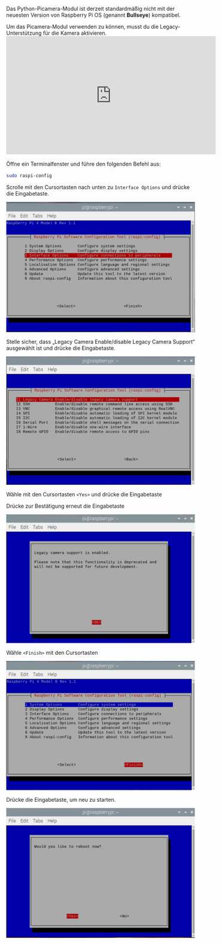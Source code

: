 Das Python-Picamera-Modul ist derzeit standardmäßig nicht mit der neuesten Version von Raspberry Pi OS (genannt **Bullseye**) kompatibel.

Um das Picamera-Modul verwenden zu können, musst du die Legacy-Unterstützung für die Kamera aktivieren. <iframe width="560" height="315" src="https://www.youtube.com/embed/E7KPSc_Xr24" title="YouTube-Videoplayer" frameborder="0" allow="accelerometer; autoplay; clipboard-write; encrypted-media; gyroscope; picture-in-picture" allowfullscreen mark="crwd-mark"></iframe>

Öffne ein Terminalfenster und führe den folgenden Befehl aus:

```bash
sudo raspi-config
```

Scrolle mit den Cursortasten nach unten zu `Interface Options` und drücke die Eingabetaste.

![interface options ausgewählt](images/interface-options.png)

Stelle sicher, dass „Legacy Camera Enable/disable Legacy Camera Support“ ausgewählt ist und drücke die Eingabetaste.

![Legacy-Kamera ausgewählt](images/enable-legacy.png)

Wähle mit den Cursortasten `<Yes>` und drücke die Eingabetaste

Drücke zur Bestätigung erneut die Eingabetaste

![Fenster mit markiertem "Ok" für die Unterstützung älterer Kameras](images/ok.png)

Wähle `<Finish>` mit den Cursortasten

!["Finish" markiert](images/finish.png)

Drücke die Eingabetaste, um neu zu starten.

![Neustart ausgewählt](images/reboot.png)

